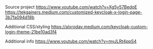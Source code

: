 Source project
https://www.youtube.com/watch?v=Xg5y57BedoE
https://tekgainers.medium.com/customized-keycloak-x-login-page-3b7fa094d18b

Additional CSS/styling
https://alxrodav.medium.com/keycloak-custom-login-theme-21be10ad3f4

Additional info
https://www.youtube.com/watch?v=myJLRt4ppS4